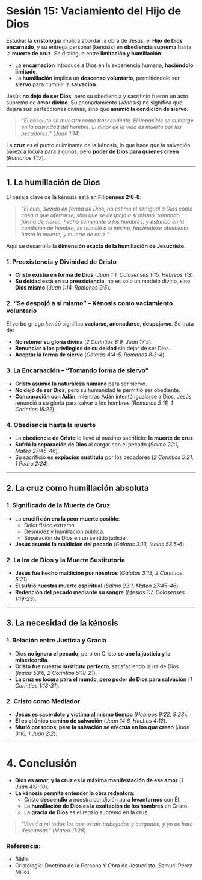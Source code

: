 # Sesión 15: Vaciamiento del Hijo de Dios

Estudiar la **cristología** implica abordar la obra de Jesús, el **Hijo de Dios encarnado**, y su entrega personal (kénosis) en **obediencia suprema** hasta la **muerte de cruz**. Se distingue entre **limitación y humillación**:  
- La **encarnación** introduce a Dios en la experiencia humana, **haciéndolo limitado**.  
- La **humillación** implica un **descenso voluntario**, permitiéndole ser **siervo** para cumplir la **salvación**.  

Jesús **no dejó de ser Dios**, pero su obediencia y sacrificio fueron un acto supremo de **amor divino**. Su anonadamiento (*kénosis*) no significa que dejara sus perfecciones divinas, sino que **asumió la condición de siervo**.  

> *“El absoluto se muestra como trascendente. El impasible se sumerge en la pasividad del hombre. El autor de la vida es muerto por los pecadores.”* (*Juan 1:14*).  

La **cruz** es el punto culminante de la kénosis, lo que hace que la salvación parezca locura para algunos, pero **poder de Dios para quienes creen** (*Romanos 1:17*).  

---

## **1. La humillación de Dios**  

El pasaje clave de la kénosis está en **Filipenses 2:6-8**:  
> *“El cual, siendo en forma de Dios, no estimó el ser igual a Dios como cosa a que aferrarse, sino que se despojó a sí mismo, tomando forma de siervo, hecho semejante a los hombres; y estando en la condición de hombre, se humilló a sí mismo, haciéndose obediente hasta la muerte, y muerte de cruz.”*  

Aquí se desarrolla la **dimensión exacta de la humillación de Jesucristo**.  

### **1. Preexistencia y Divinidad de Cristo**  
- **Cristo existía en forma de Dios** (*Juan 1:1, Colosenses 1:15, Hebreos 1:3*).  
- **Su deidad está en su preexistencia**, no es solo un modelo divino, sino **Dios mismo** (*Juan 1:14, Romanos 9:5*).  

### **2. “Se despojó a sí mismo” – Kénosis como vaciamiento voluntario**  
El verbo griego *kenóō* significa **vaciarse, anonadarse, despojarse**. Se trata de:  
- **No retener su gloria divina** (*2 Corintios 8:9, Juan 17:5*).  
- **Renunciar a los privilegios de su deidad** sin dejar de ser Dios.  
- **Aceptar la forma de siervo** (*Gálatas 4:4-5, Romanos 8:3-4*).  

### **3. La Encarnación – “Tomando forma de siervo”**  
- **Cristo asumió la naturaleza humana** para ser siervo.  
- **No dejó de ser Dios**, pero su humanidad le permitió ser obediente.  
- **Comparación con Adán**: mientras Adán intentó igualarse a Dios, Jesús renunció a su gloria para salvar a los hombres (*Romanos 5:18, 1 Corintios 15:22*).  

### **4. Obediencia hasta la muerte**  
- La **obediencia de Cristo** lo llevó al máximo sacrificio: **la muerte de cruz**.  
- **Sufrió la separación de Dios** al cargar con el pecado (*Salmo 22:1, Mateo 27:45-46*).  
- Su sacrificio es **expiación sustituta** por los pecadores (*2 Corintios 5:21, 1 Pedro 2:24*).  

---

## **2. La cruz como humillación absoluta**  

### **1. Significado de la Muerte de Cruz**  
- La **crucifixión era la peor muerte posible**:  
  - Dolor físico extremo.  
  - Desnudez y humillación pública.  
  - Separación de Dios en un sentido judicial.  
- **Jesús asumió la maldición del pecado** (*Gálatas 3:13, Isaías 53:5-6*).  

### **2. La Ira de Dios y la Muerte Sustitutoria**  
- **Jesús fue hecho maldición por nosotros** (*Gálatas 3:13, 2 Corintios 5:21*).  
- **Él sufrió nuestra muerte espiritual** (*Salmo 22:1, Mateo 27:45-46*).  
- **Redención del pecado mediante su sangre** (*Efesios 1:7, Colosenses 1:19-23*).  

---

## **3. La necesidad de la kénosis**  

### **1. Relación entre Justicia y Gracia**  
- Dios **no ignora el pecado**, pero en Cristo **se une la justicia y la misericordia**.  
- **Cristo fue nuestro sustituto perfecto**, satisfaciendo la ira de Dios (*Isaías 53:6, 2 Corintios 5:18-21*).  
- **La cruz es locura para el mundo, pero poder de Dios para salvación** (*1 Corintios 1:18-31*).  

### **2. Cristo como Mediador**  
- **Jesús es sacerdote y víctima al mismo tiempo** (*Hebreos 9:22, 9:28*).  
- **Él es el único camino de salvación** (*Juan 14:6, Hechos 4:12*).  
- **Murió por todos, pero la salvación se efectúa en los que creen** (*Juan 3:16, 1 Juan 2:2*).  

---

# **4. Conclusión**  

- **Dios es amor, y la cruz es la máxima manifestación de ese amor** (*1 Juan 4:9-10*).  
- **La kénosis permite entender la obra redentora**:  
  - Cristo **descendió** a nuestra condición para **levantarnos** con Él.  
  - La **humillación de Dios es la exaltación de los hombres** en Cristo.  
  - La **gracia de Dios** es el regalo supremo en la cruz.  

> *"Venid a mí todos los que estáis trabajados y cargados, y yo os haré descansar."* (*Mateo 11:28*). 

### Referencia: 
- Biblia
- Cristología: Doctrina de la Persona Y Obra de Jesucristo. Samuel Pérez Millos
